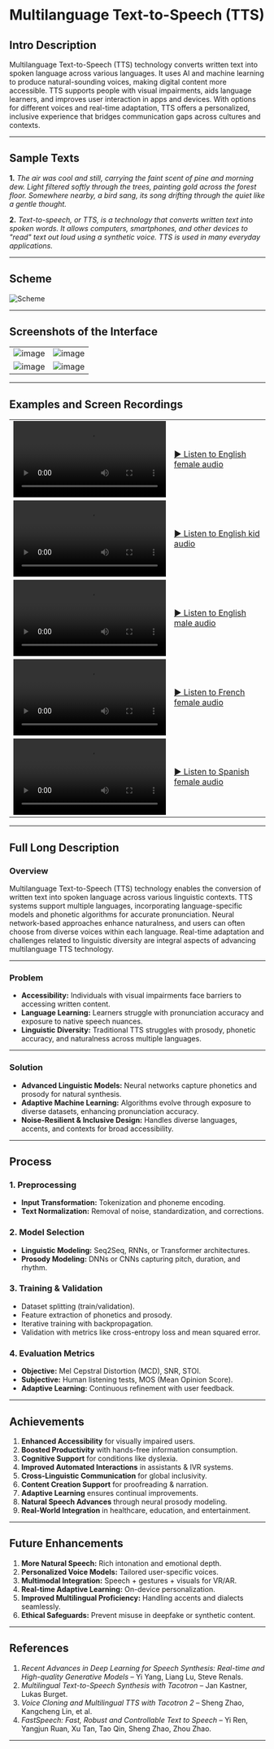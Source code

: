 # Multilanguage Text-to-Speech (TTS)

## Intro Description
Multilanguage Text-to-Speech (TTS) technology converts written text into spoken language across various languages. It uses AI and machine learning to produce natural-sounding voices, making digital content more accessible. TTS supports people with visual impairments, aids language learners, and improves user interaction in apps and devices. With options for different voices and real-time adaptation, TTS offers a personalized, inclusive experience that bridges communication gaps across cultures and contexts.

---

## Sample Texts
**1.** *The air was cool and still, carrying the faint scent of pine and morning dew. Light filtered softly through the trees, painting gold across the forest floor. Somewhere nearby, a bird sang, its song drifting through the quiet like a gentle thought.*

**2.** *Text-to-speech, or TTS, is a technology that converts written text into spoken words. It allows computers, smartphones, and other devices to "read" text out loud using a synthetic voice. TTS is used in many everyday applications.*

---

## Scheme

<img src="./img/img-1.png" alt="Scheme">

---

## Screenshots of the Interface

<table>
    <tbody>
        <tr>
            <td width="50%"><img src="./img/img-2.png" alt="image"></td>
            <td width="50%"><img src="./img/img-3.png" alt="image"></td>
        </tr>
        <tr>
            <td width="50%"><img src="./img/img-4.png" alt="image"></td>
            <td width="50%"><img src="./img/img-5.png" alt="image"></td>
        </tr>
    </tbody>
</table>

---

## Examples and Screen Recordings

<table>
<tbody>
<tr>
<td width="50%">
<video src="https://github.com/user-attachments/assets/02532019-7ec2-4810-9e49-309ed6050f83" controls preload>
Your browser does not support the video tag.
</video>
</td>
<td width="50%">

[▶️ Listen to English female audio](https://raw.githubusercontent.com/AmurKhoyetsyan/Multilang-TTS-AI-TextToSpeech/master/audio/1.mp3)

</td>
</tr>
<tr>
<td width="50%">
<video src="https://github.com/user-attachments/assets/3537c05e-41d8-4686-bc69-902606ba7fd3" controls preload>
Your browser does not support the video tag.
</video>
</td>
<td width="50%">

[▶️ Listen to English kid audio](https://raw.githubusercontent.com/AmurKhoyetsyan/Multilang-TTS-AI-TextToSpeech/master/audio/2.mp3)

</td>
</tr>
<tr>
<td width="50%">
<video src="https://github.com/user-attachments/assets/f5e58516-b061-4c6f-a565-6a7a43b2a64b" controls preload>
Your browser does not support the video tag.
</video>
</td>
<td width="50%">

[▶️ Listen to English male audio](https://raw.githubusercontent.com/AmurKhoyetsyan/Multilang-TTS-AI-TextToSpeech/master/audio/3.mp3)

</td>
</tr>
<tr>
<td width="50%">
<video src="https://github.com/user-attachments/assets/95252437-ecf0-49a7-ac82-d4f139a7a497" controls preload>
Your browser does not support the video tag.
</video>
</td>
<td width="50%">

[▶️ Listen to French female audio](https://raw.githubusercontent.com/AmurKhoyetsyan/Multilang-TTS-AI-TextToSpeech/master/audio/4.mp3)

</td>
</tr>
<tr>
<td width="50%">
<video src="https://github.com/user-attachments/assets/52dccca7-9521-45b6-9758-e52e6a2c6fe9" controls preload>
Your browser does not support the video tag.
</video>
</td>
<td width="50%">

[▶️ Listen to Spanish female audio](https://raw.githubusercontent.com/AmurKhoyetsyan/Multilang-TTS-AI-TextToSpeech/master/audio/5.mp3)

</td>
</tr>
</tbody>
</table>

---

## Full Long Description

### Overview
Multilanguage Text-to-Speech (TTS) technology enables the conversion of written text into spoken language across various linguistic contexts. TTS systems support multiple languages, incorporating language-specific models and phonetic algorithms for accurate pronunciation. Neural network-based approaches enhance naturalness, and users can often choose from diverse voices within each language. Real-time adaptation and challenges related to linguistic diversity are integral aspects of advancing multilanguage TTS technology.

---

### Problem
- **Accessibility:** Individuals with visual impairments face barriers to accessing written content.
- **Language Learning:** Learners struggle with pronunciation accuracy and exposure to native speech nuances.
- **Linguistic Diversity:** Traditional TTS struggles with prosody, phonetic accuracy, and naturalness across multiple languages.

---

### Solution
- **Advanced Linguistic Models:** Neural networks capture phonetics and prosody for natural synthesis.
- **Adaptive Machine Learning:** Algorithms evolve through exposure to diverse datasets, enhancing pronunciation accuracy.
- **Noise-Resilient & Inclusive Design:** Handles diverse languages, accents, and contexts for broad accessibility.

---

## Process

### 1. Preprocessing
- **Input Transformation:** Tokenization and phoneme encoding.
- **Text Normalization:** Removal of noise, standardization, and corrections.

### 2. Model Selection
- **Linguistic Modeling:** Seq2Seq, RNNs, or Transformer architectures.
- **Prosody Modeling:** DNNs or CNNs capturing pitch, duration, and rhythm.

### 3. Training & Validation
- Dataset splitting (train/validation).
- Feature extraction of phonetics and prosody.
- Iterative training with backpropagation.
- Validation with metrics like cross-entropy loss and mean squared error.

### 4. Evaluation Metrics
- **Objective:** Mel Cepstral Distortion (MCD), SNR, STOI.
- **Subjective:** Human listening tests, MOS (Mean Opinion Score).
- **Adaptive Learning:** Continuous refinement with user feedback.

---

## Achievements
1. **Enhanced Accessibility** for visually impaired users.
2. **Boosted Productivity** with hands-free information consumption.
3. **Cognitive Support** for conditions like dyslexia.
4. **Improved Automated Interactions** in assistants & IVR systems.
5. **Cross-Linguistic Communication** for global inclusivity.
6. **Content Creation Support** for proofreading & narration.
7. **Adaptive Learning** ensures continual improvements.
8. **Natural Speech Advances** through neural prosody modeling.
9. **Real-World Integration** in healthcare, education, and entertainment.

---

## Future Enhancements
1. **More Natural Speech:** Rich intonation and emotional depth.
2. **Personalized Voice Models:** Tailored user-specific voices.
3. **Multimodal Integration:** Speech + gestures + visuals for VR/AR.
4. **Real-time Adaptive Learning:** On-device personalization.
5. **Improved Multilingual Proficiency:** Handling accents and dialects seamlessly.
6. **Ethical Safeguards:** Prevent misuse in deepfake or synthetic content.

---

## References
1. *Recent Advances in Deep Learning for Speech Synthesis: Real-time and High-quality Generative Models* – Yi Yang, Liang Lu, Steve Renals.
2. *Multilingual Text-to-Speech Synthesis with Tacotron* – Jan Kastner, Lukas Burget.
3. *Voice Cloning and Multilingual TTS with Tacotron 2* – Sheng Zhao, Kangcheng Lin, et al.
4. *FastSpeech: Fast, Robust and Controllable Text to Speech* – Yi Ren, Yangjun Ruan, Xu Tan, Tao Qin, Sheng Zhao, Zhou Zhao.

---
